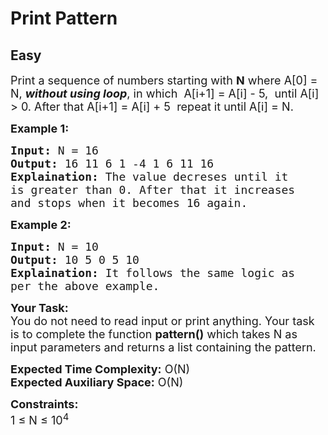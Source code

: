 # Print Pattern
##  Easy 
<div class="problem-statement">
                <p></p><p><span style="font-size:18px">Print a sequence of numbers starting with <strong>N</strong>&nbsp;where A[0] = N, <strong><em>without using loop</em></strong>, in which&nbsp; A[i+1] = A[i] - 5,&nbsp; until A[i] &gt; 0.&nbsp;After that&nbsp;A[i+1] = A[i] + 5&nbsp; repeat it until A[i] = N.</span></p>

<p><strong><span style="font-size:18px">Example 1:</span></strong></p>

<pre><span style="font-size:18px"><strong>Input:</strong> N = 16
<strong>Output:</strong> 16 11 6 1 -4 1 6 11 16
<strong>Explaination:</strong> The value decreses until it 
is greater than 0. After that it increases 
and stops when it becomes 16 again.</span></pre>

<p><strong><span style="font-size:18px">Example 2:</span></strong></p>

<pre><span style="font-size:18px"><strong>Input:</strong> N = 10
<strong>Output:</strong> 10 5 0 5 10
<strong>Explaination:</strong> It follows the same logic as 
per the above example.</span></pre>

<p><span style="font-size:18px"><strong>Your Task:</strong><br>
You do not need to read input or print anything. Your task is to complete the function <strong>pattern()</strong> which takes N as input parameters and returns a list containing the pattern.</span></p>

<p><span style="font-size:18px"><strong>Expected Time Complexity:</strong> O(N)<br>
<strong>Expected Auxiliary Space:</strong> O(N)</span></p>

<p><span style="font-size:18px"><strong>Constraints:</strong><br>
1 ≤ N ≤ 10<sup>4</sup>&nbsp;</span></p>
 <p></p>
            </div>
